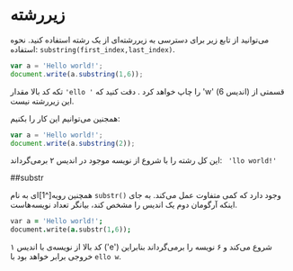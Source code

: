 # زیررشته

می‌توانید از تابع زیر برای دسترسی به زیررشته‌ای از یک رشته استفاده کنید.
نحوه استفاده: ```substring(first_index,last_index)```.

```js
var a = 'Hello world!';
document.write(a.substring(1,6));
```
تکه کد بالا مقدار ```'ello '``` را چاپ خواهد کرد . دقت کنید که 'w' (اندیس 6) قسمتی از این زیررشته نیست.

همجنین می‌توانیم این کار را بکنیم:
```js
var a = 'Hello world!';
document.write(a.substring(2));
```
این کل رشته را با شروع از نویسه موجود در اندیس ۲ بر‌می‌گرداند:  ``` 'llo world!'```

##substr

همچنین رویه‌[^1]ای به نام ```substr()``` وجود دارد که کمی متفاوت عمل می‌کند. به جای اینکه آرگومان دوم یک اندیس را مشخص کند، بیانگر تعداد نویسه‌ها‌ست.
```j
var a = 'Hello world!';
document.write(a.substr(1,6));
```
کد بالا از نویسه‌ی با اندیس ۱ ('e') شروع می‌کند و ۶ نویسه را بر‌می‌گرداند بنابراین خروجی برابر خواهد بود با ```ello w```.
